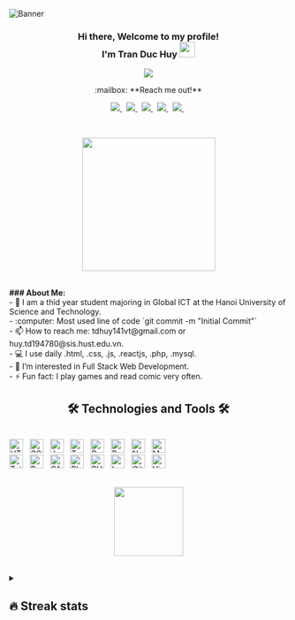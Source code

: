 ![Banner](https://res.cloudinary.com/superfolio/image/upload/v1620689979/68747470733a2f2f692e70696e696d672e636f6d2f6f726967696e616c732f63362f33332f63322f63363333633230656465383266306530636564376435373064626533613166332e676966_yjuh2s.gif)

<h3 align="center">
  Hi there, Welcome to my profile! 
  <br>
  I'm Tran Duc Huy
  <img src="https://media.giphy.com/media/hvRJCLFzcasrR4ia7z/giphy.gif" width="28">
</h3>

<!-- Typing SVG by DenverCoder1 - https://github.com/DenverCoder1/readme-typing-svg -->
<p align="center">
  &Tab;&Tab;&Tab;&Tab;&Tab;
  <a href="https://github.com/cudhuy/cudhuy"><img src="https://readme-typing-svg.demolab.com?font=Monalisa&size=24&pause=1000&color=2C9A65FF&width=435&lines=I'm+a+student+in+HUST,+VietNam.;I'm+full-stack+web+and+app+developer.;Experienced+UI%2FUX+Designer.;Always+learning+new+things."></a>
</p>

<p align="center">
:mailbox: **Reach me out!** 
</p>

<p align="center">
  <a href="https://github.com/cudhuy" target="_blank">
    <img src="https://img.shields.io/badge/github-%23121011.svg?style=for-the-badge&logo=github&logoColor=white" />
  </a>&nbsp;
  <a href="https://www.facebook.com/tranhuy141/" target="_blank">
    <img src="https://img.shields.io/badge/Facebook-%231877F2.svg?style=for-the-badge&logo=Facebook&logoColor=white" />        
  </a>&nbsp;
  <a href="mailto:tdhuy141@gmail.com" target="_blank">
    <img src="https://img.shields.io/badge/Gmail-D14836?style=for-the-badge&logo=gmail&logoColor=white" />        
  </a>&nbsp;
    <a href="https://www.linkedin.com/in/huy-tr%E1%BA%A7n-b7230b250/" target="_blank">
    <img src="https://img.shields.io/badge/linkedin-%230077B5.svg?style=for-the-badge&logo=linkedin&logoColor=white" />        
  </a>&nbsp;
    <a href="https://stackoverflow.com/users/19986287/tr%e1%ba%a7n-huy" target="_blank">
    <img src="https://img.shields.io/badge/-Stackoverflow-FE7A16?style=for-the-badge&logo=stack-overflow&logoColor=white" />        
  </a>&nbsp;
</p>

<br>

<p align='center'>
  <a href="#"><img src="https://media.giphy.com/media/62PP2yEIAZF6g/giphy.gif" width="241"></a>
</p>
<br> 
<strong>### About Me:</strong> 
<br> - 🏦 I am a thỉd year student majoring in Global ICT at the Hanoi University of Science and Technology.
<br> -  :computer: Most used line of code `git commit -m "Initial Commit"`
<br> - 📫 How to reach me: tdhuy141vt@gmail.com or huy.td194780@sis.hust.edu.vn.
<br> - 💻 I use daily .html, .css, .js, .reactjs, .php, .mysql.
<br> - 👀 I’m interested in Full Stack Web Development. 
<br> - ⚡ Fun fact: I play games and read comic very often.

<h2 align="center">🛠 Technologies and Tools 🛠</h2>
<br>
<!-- https://simpleicons.org/ -->
<span><img src="https://img.shields.io/badge/HTML5-282C34?logo=html5&logoColor=E34F26" alt="HTML5 logo" title="HTML5" height="25" /></span>
&nbsp;
<span><img src="https://img.shields.io/badge/CSS3-282C34?logo=css3&logoColor=1572B6" alt="CSS3 logo" title="CSS3" height="25" /></span>
&nbsp;
<span><img src="https://img.shields.io/badge/JavaScript-282C34?logo=javascript&logoColor=F7DF1E" alt="JavaScript logo" title="JavaScript" height="25" /></span>
&nbsp;
<span><img src="https://img.shields.io/badge/TypeScript-282C34?logo=typescript&logoColor=3178C6" alt="TypeScript logo" title="TypeScript" height="25" /></span>
&nbsp;
<span><img src="https://img.shields.io/badge/ReactJS-282C34?logo=react&logoColor=61DAFB" alt="ReactJS logo" title="ReactJS" height="25" /></span>
&nbsp;
<span><img src="https://img.shields.io/badge/Redux-282C34?logo=redux&logoColor=764ABC" alt="Redux logo" title="Redux" height="25" /></span>
&nbsp;
<span><img src="https://img.shields.io/badge/Node.js-282C34?logo=node.js&logoColor=00F200" alt="Node.js logo" title="Node.js" height="25" /></span>
&nbsp;
<span><img src="https://img.shields.io/badge/Mysql-282C34?logo=Mysql&logoColor=4479A1" alt="Mysql logo" title="Mysql" height="25" /></span>
&nbsp;
<br>
<span><img src="https://img.shields.io/badge/Tailwind%20CSS-282C34?logo=tailwind-css&logoColor=38B2AC" alt="TailwindCSS logo" title="TailwindCSS" height="25" /></span>
&nbsp;
<span><img src="https://img.shields.io/badge/Bootstrap-282C34?logo=bootstrap&logoColor=7952B3" alt="Bootstrap logo" title="Bootstrap" height="25" /></span>
&nbsp;
<span><img src="https://img.shields.io/badge/Sass-282C34?logo=sass&logoColor=CC6699" alt="SASS logo" title="SASS" height="25" /></span>
&nbsp;
<span><img src="https://img.shields.io/badge/Adobe%20Photoshop-282C34?logo=Adobe%20Photoshop&logoColor=31A8FF" alt="Photoshop logo" title="Photoshop" height="25" /></span>
&nbsp;
<span><img src="https://img.shields.io/badge/PHP-282C34?logo=PHP&logoColor=777BB4" alt="PHP logo" title="PHP" height="25" /></span>
&nbsp;
<span><img src="https://img.shields.io/badge/Laravel-282C34?logo=Laravel&logoColor=FF2D20" alt="Laravel logo" title="Laravel" height="25" /></span>
&nbsp;
<span><img src="https://img.shields.io/badge/Git-282C34?logo=Git&logoColor=F05032" alt="Git logo" title="Git" height="25" /></span>
&nbsp;
<span><img src="https://img.shields.io/badge/VS%20Code-282C34?logo=visual-studio-code&logoColor=007ACC" alt="Visual Studio Code logo" title="Visual Studio Code" height="25" /></span>
&nbsp;

<br>
<br>
<p align='center'>
  <a href="#"><img src="https://user-images.githubusercontent.com/1473072/33020417-45869a00-ce0f-11e7-9faa-368445d463f7.gif" width="125"></a>
</p>
<br>

<details>
<summary>
  <!-- More stuff about me -->
  
  ## 🔥 Streak stats
</summary>

<!-- GitHub Readme Streak Stats - https://github.com/DenverCoder1/github-readme-streak-stats -->
<!-- GitHub Readme Top Language - https://github.com/anuraghazra/github-readme-stats -->
<!-- 🔥 Streak stats -->

  💻 GitHub Profile Stats

<p align="center">
<br>
  <a href="https://github.com/cudhuy/cudhuy">
    <img title="🔥 Get streak stats for your profile at git.io/streak-stats" alt="CudHuy's streak" src="https://streak-stats.demolab.com?user=cudhuy&theme=vue" height="240px" />
  </a>
  <a href="https://github.com/cudhuy/cudhuy"><img alt="CudHuy's Top Languages" src="https://github-readme-stats.vercel.app/api/top-langs/?username=cudhuy" height="240px"/>
  </a>
  <br/>
     💎 💎 💎 </br>
 Let's code every day and learn every time.<br>
 Let's go beyond our limits<br>
</p>

<!-- ## 📊 Github stats -->

<!-- <p align="center">
<br>
  <a href="https://github.com/cudhuy/cudhuy"><img alt="CudHuy's Top Languages" src="https://github-readme-stats.vercel.app/api/top-langs/?username=cudhuy" height=""/></a>
  <br/>
</p> -->
</details>
